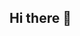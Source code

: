 ## Hi there 👋

<!--
**Sameeta9NK/Sameeta9NK** is a ✨ _special_ ✨ repository because its `README.md` (this file) appears on your GitHub profile.

I am currently working as a Business Intelligence Analyst at Vagaro where I assist executives with crucial data insights contributing to their decision making.
I enjoy working with data keeping in mind the end goal to create a holistoic impact on technical product development, customer satisfaction and therefore increase revenue. 

